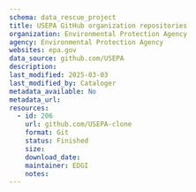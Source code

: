 ```yaml
---
schema: data_rescue_project 
title: USEPA GitHub organization repositories
organization: Environmental Protection Agency
agency: Environmental Protection Agency
websites: epa.gov
data_source: github.com/USEPA
description: 
last_modified: 2025-03-03
last_modified_by: Cataloger
metadata_available: No
metadata_url: 
resources:
  - id: 206
    url: github.com/USEPA-clone
    format: Git
    status: Finished
    size: 
    download_date: 
    maintainer: EDGI
    notes: 
---
```

